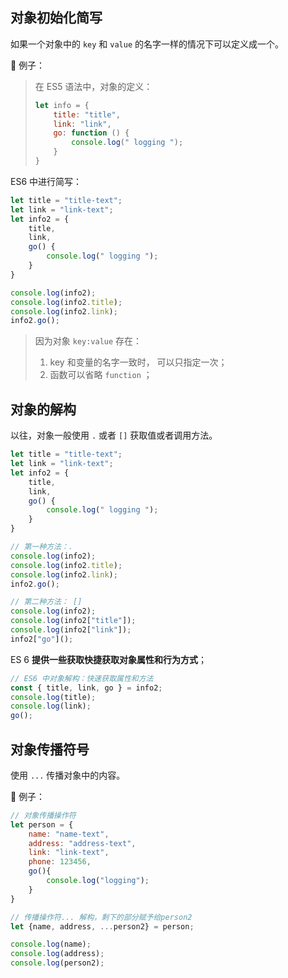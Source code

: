 ## 对象初始化简写

如果一个对象中的 `key` 和 `value` 的名字一样的情况下可以定义成一个。



🌰 例子：

> 在 ES5 语法中，对象的定义：
>
> ```js
> let info = {
>     title: "title",
>     link: "link",
>     go: function () {
>         console.log(" logging ");
>     }
> }
> ```
>

ES6 中进行简写：

```js
let title = "title-text";
let link = "link-text";
let info2 = {
    title,
    link,
    go() {
        console.log(" logging ");
    }
}

console.log(info2);
console.log(info2.title);
console.log(info2.link);
info2.go();
```

> 因为对象 `key:value` 存在：
>
> 1. key 和变量的名字一致时， 可以只指定一次；
> 2. 函数可以省略 `function` ；



## 对象的解构

以往，对象一般使用 `.` 或者 `[]` 获取值或者调用方法。

```js
let title = "title-text";
let link = "link-text";
let info2 = {
    title,
    link,
    go() {
        console.log(" logging ");
    }
}

// 第一种方法：.
console.log(info2);
console.log(info2.title);
console.log(info2.link);
info2.go();

// 第二种方法： []
console.log(info2);
console.log(info2["title"]);
console.log(info2["link"]);
info2["go"]();
```



ES 6 **提供一些获取快捷获取对象属性和行为方式**；

```js
// ES6 中对象解构：快速获取属性和方法
const { title, link, go } = info2;
console.log(title);
console.log(link);
go();
```





## 对象传播符号

使用 `...` 传播对象中的内容。

🌰 例子：

```js
// 对象传播操作符
let person = {
    name: "name-text",
    address: "address-text",
    link: "link-text",
    phone: 123456,
    go(){
        console.log("logging");
    }
}

// 传播操作符... 解构，剩下的部分赋予给person2
let {name, address, ...person2} = person;

console.log(name);
console.log(address);
console.log(person2);
```

